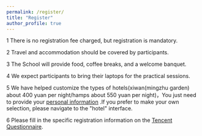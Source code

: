 ```yaml
---
permalink: /register/
title: "Register"
author_profile: true
---
```


1 There is no registration fee charged, but registration is mandatory.

2 Travel and accommodation should be covered by participants.

3 The School will provide food, coffee breaks, and a welcome banquet.

4 We expect participants to bring their laptops for the practical sessions.

5 We have helped customize the types of hotels(xiwan(mingzhu garden) about 400 yuan per night/hamps about 550 yuan per night)，You just need to provide your [personal information](https://wj.qq.com/s2/23178801/896d/) .If you prefer to make your own selection, please navigate to the "hotel" interface.

6 Please fill in the specific registration information on the [Tencent Questionnaire](https://wj.qq.com/s2/23091275/73ec/).


